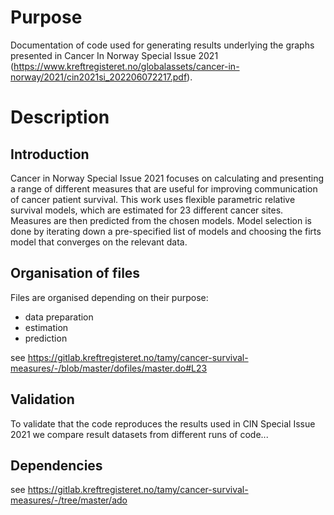 # Purpose
Documentation of code used for generating results underlying the graphs presented in Cancer In Norway Special Issue 2021 (https://www.kreftregisteret.no/globalassets/cancer-in-norway/2021/cin2021si_202206072217.pdf).

# Description

## Introduction
Cancer in Norway Special Issue 2021 focuses on calculating and presenting a range of different measures that are useful for improving communication of cancer patient survival. This work uses flexible parametric relative survival models, which are estimated for 23 different cancer sites. Measures are then predicted from the chosen models. Model selection is done by iterating down a pre-specified list of models and choosing the firts model that converges on the relevant data. 

## Organisation of files
Files are organised depending on their purpose: 

* data preparation
* estimation
* prediction 

see https://gitlab.kreftregisteret.no/tamy/cancer-survival-measures/-/blob/master/dofiles/master.do#L23

## Validation
To validate that the code reproduces the results used in CIN Special Issue 2021 we compare result datasets from different runs of code... 

## Dependencies 

see https://gitlab.kreftregisteret.no/tamy/cancer-survival-measures/-/tree/master/ado
